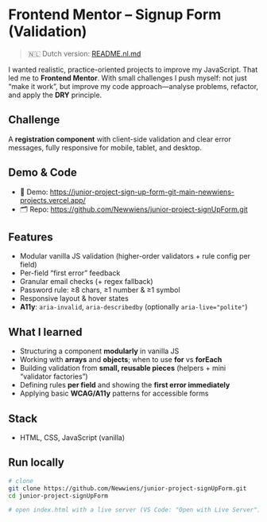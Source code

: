 # Frontend Mentor – Signup Form (Validation)

> 🇳🇱 Dutch version: [README.nl.md](./README.nl.md)

I wanted realistic, practice-oriented projects to improve my JavaScript. That led me to **Frontend Mentor**. With small challenges I push myself: not just “make it work”, but improve my code approach—analyse problems, refactor, and apply the **DRY** principle.

## Challenge

A **registration component** with client-side validation and clear error messages, fully responsive for mobile, tablet, and desktop.

## Demo & Code

- 🔗 Demo: https://junior-project-sign-up-form-git-main-newwiens-projects.vercel.app/
- 🗂️ Repo: https://github.com/Newwiens/junior-project-signUpForm.git

## Features

- Modular vanilla JS validation (higher-order validators + rule config per field)
- Per-field “first error” feedback
- Granular email checks (+ regex fallback)
- Password rule: ≥8 chars, ≥1 number & ≥1 symbol
- Responsive layout & hover states
- **A11y**: `aria-invalid`, `aria-describedby` (optionally `aria-live="polite"`)

## What I learned

- Structuring a component **modularly** in vanilla JS
- Working with **arrays** and **objects**; when to use **for** vs **forEach**
- Building validation from **small, reusable pieces** (helpers + mini “validator factories”)
- Defining rules **per field** and showing the **first error immediately**
- Applying basic **WCAG/A11y** patterns for accessible forms

## Stack

- HTML, CSS, JavaScript (vanilla)

## Run locally

```bash
# clone
git clone https://github.com/Newwiens/junior-project-signUpForm.git
cd junior-project-signUpForm

# open index.html with a live server (VS Code: "Open with Live Server")
```
